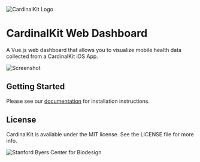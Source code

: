 ![CardinalKit Logo](https://github.com/CardinalKit/CardinalKit/raw/master/CardinalKit-Web-Assets/header.png?raw=true)

# CardinalKit Web Dashboard

A Vue.js web dashboard that allows you to visualize mobile health data collected from a CardinalKit iOS App.

![Screenshot](https://user-images.githubusercontent.com/1212163/148454085-93dd00d9-494a-484a-9306-4e5561cdc887.png)

## Getting Started

Please see our [documentation](https://cardinalkit.org/cardinalkit-docs/2-web-dashboard/1-deploy.html) for installation instructions.

## License
CardinalKit is available under the MIT license. See the LICENSE file for more info.

![Stanford Byers Center for Biodesign](https://github.com/CardinalKit/CardinalKit/raw/master/CardinalKit-Web-Assets/footer.png?raw=true)
